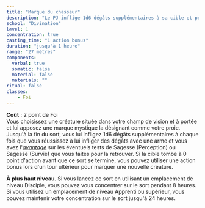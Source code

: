 ```yaml
---
title: "Marque du chasseur"
description: "Le PJ inflige 1d6 dégâts supplémentaires à sa cible et peut la traquer."
school: "Divination"
level: 1
concentration: true
casting_time: "1 action bonus"
duration: "jusqu'à 1 heure"
range: "27 mètres"
components:
  verbal: true
  somatic: false
  material: false
  materials: ""
ritual: false
classes:
    - Foi
---
```

**Coût** : 2 point de Foi    
Vous choisissez une créature située dans votre champ de vision et à portée et lui apposez une marque mystique la désignant comme votre proie. Jusqu'à la fin du sort, vous lui infligez 1d6 dégâts supplémentaires à chaque fois que vous réussissez à lui infliger des dégâts avec une arme et vous avez l'[_avantage_](/utiliser-les-caracteristiques/#avantage-et-desavantage) sur les éventuels tests de Sagesse (Perception) ou Sagesse (Survie) que vous faites pour la retrouver. Si la cible tombe à 0 point d'action avant que ce sort se termine, vous pouvez utiliser une action bonus lors d'un tour ultérieur pour marquer une nouvelle créature.

**À plus haut niveau**. Si vous lancez ce sort en utilisant un emplacement de niveau Disciple, vous pouvez vous concentrer sur le sort pendant 8 heures. Si vous utilisez un emplacement de niveau Apprenti ou supérieur, vous pouvez maintenir votre concentration sur le sort jusqu'à 24 heures.
